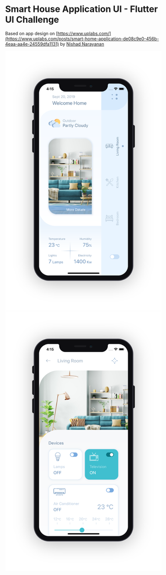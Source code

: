 


# Smart House Application UI - Flutter UI Challenge

Based on app design on [https://www.uplabs.com/](https://www.uplabs.com/posts/smart-home-application-de08c9e0-456b-4eaa-aa4e-24559dfa1131) by  [Nishad Narayanan](https://www.uplabs.com/nishad_kp)

<img src="home.png">
<img src="details.png">


